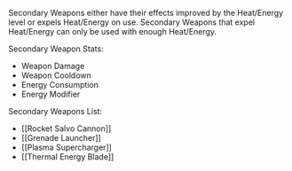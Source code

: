 Secondary Weapons either have their effects improved by the Heat/Energy level or expels Heat/Energy on use. Secondary Weapons that expel Heat/Energy can only be used with enough Heat/Energy.

Secondary Weapon Stats:
-  Weapon Damage
-  Weapon Cooldown
-  Energy Consumption
-  Energy Modifier

Secondary Weapons List:
-  [[Rocket Salvo Cannon]]
-  [[Grenade Launcher]]
-  [[Plasma Supercharger]]
- [[Thermal Energy Blade]]